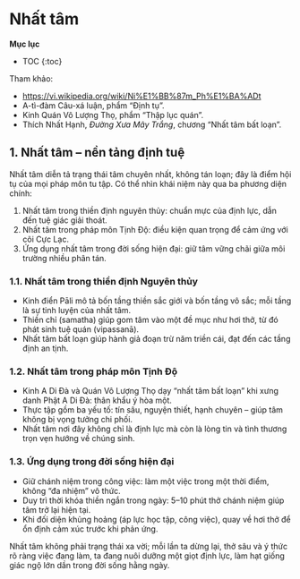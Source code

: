 # Nhất tâm

**Mục lục**

- TOC
{:toc}

Tham khảo:

- <https://vi.wikipedia.org/wiki/Ni%E1%BB%87m_Ph%E1%BA%ADt>
- A-tì-đàm Câu-xá luận, phẩm “Định tụ”.
- Kinh Quán Vô Lượng Thọ, phẩm “Thập lục quán”.
- Thích Nhất Hạnh, *Đường Xưa Mây Trắng*, chương “Nhất tâm bất loạn”.

## 1. Nhất tâm – nền tảng định tuệ

Nhất tâm diễn tả trạng thái tâm chuyên nhất, không tán loạn; đây là điểm hội tụ của mọi pháp môn tu tập. Có thể nhìn khái niệm này qua ba phương diện chính:

1. Nhất tâm trong thiền định nguyên thủy: chuẩn mực của định lực, dẫn đến tuệ giác giải thoát.
2. Nhất tâm trong pháp môn Tịnh Độ: điều kiện quan trọng để cảm ứng với cõi Cực Lạc.
3. Ứng dụng nhất tâm trong đời sống hiện đại: giữ tâm vững chãi giữa môi trường nhiều phân tán.

### 1.1. Nhất tâm trong thiền định Nguyên thủy

- Kinh điển Pāli mô tả bốn tầng thiền sắc giới và bốn tầng vô sắc; mỗi tầng là sự tinh luyện của nhất tâm.
- Thiền chỉ (samatha) giúp gom tâm vào một đề mục như hơi thở, từ đó phát sinh tuệ quán (vipassanā).
- Nhất tâm bất loạn giúp hành giả đoạn trừ năm triền cái, đạt đến các tầng định an tịnh.

### 1.2. Nhất tâm trong pháp môn Tịnh Độ

- Kinh A Di Đà và Quán Vô Lượng Thọ dạy “nhất tâm bất loạn” khi xưng danh Phật A Di Đà: thân khẩu ý hòa một.
- Thực tập gồm ba yếu tố: tín sâu, nguyện thiết, hạnh chuyên – giúp tâm không bị vọng tưởng chi phối.
- Nhất tâm nơi đây không chỉ là định lực mà còn là lòng tin và tình thương trọn vẹn hướng về chúng sinh.

### 1.3. Ứng dụng trong đời sống hiện đại

- Giữ chánh niệm trong công việc: làm một việc trong một thời điểm, không “đa nhiệm” vô thức.
- Duy trì thời khóa thiền ngắn trong ngày: 5–10 phút thở chánh niệm giúp tâm trở lại hiện tại.
- Khi đối diện khủng hoảng (áp lực học tập, công việc), quay về hơi thở để ổn định cảm xúc trước khi phản ứng.

Nhất tâm không phải trạng thái xa vời; mỗi lần ta dừng lại, thở sâu và ý thức rõ ràng việc đang làm, ta đang nuôi dưỡng một giọt định lực, làm hạt giống giác ngộ lớn dần trong đời sống hằng ngày.
